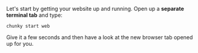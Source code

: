 Let's start by getting your website up and running. Open up a **separate terminal tab** and type:

```  
chunky start web
```

Give it a few seconds and then have a look at the new browser tab opened up for you.
